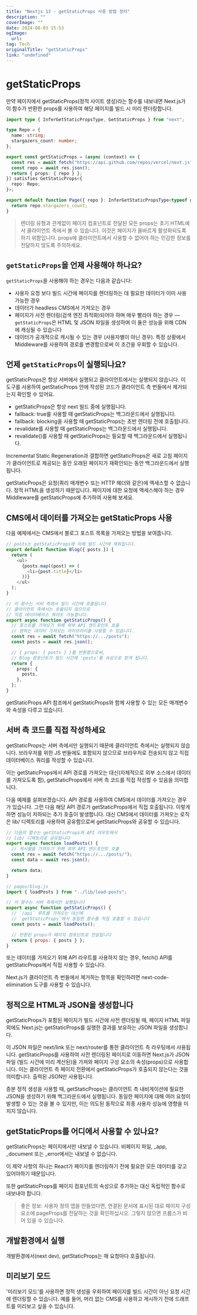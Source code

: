 ```yaml
---
title: "Nextjs 13 - getStaticProps 사용 방법 정리"
description: ""
coverImage: ""
date: 2024-08-03 15:53
ogImage: 
  url: 
tag: Tech
originalTitle: "getStaticProps"
link: "undefined"
---
```




# getStaticProps

만약 페이지에서 getStaticProps(정적 사이트 생성)라는 함수를 내보내면 Next.js가 이 함수가 반환한 props를 사용하여 해당 페이지를 빌드 시 미리 렌더링합니다.

```typescript
import type { InferGetStaticPropsType, GetStaticProps } from "next";

type Repo = {
  name: string;
  stargazers_count: number;
};

export const getStaticProps = (async (context) => {
  const res = await fetch("https://api.github.com/repos/vercel/next.js");
  const repo = await res.json();
  return { props: { repo } };
}) satisfies GetStaticProps<{
  repo: Repo;
}>;

export default function Page({ repo }: InferGetStaticPropsType<typeof getStaticProps>) {
  return repo.stargazers_count;
}
```

> 렌더링 유형과 관계없이 페이지 컴포넌트로 전달된 모든 props는 초기 HTML에서 클라이언트 측에서 볼 수 있습니다. 이것은 페이지가 올바르게 활성화되도록 하기 위함입니다. props에 클라이언트에서 사용할 수 없어야 하는 민감한 정보를 전달하지 않도록 주의하세요.

<div class="content-ad"></div>

## `getStaticProps`을 언제 사용해야 하나요?

`getStaticProps`을 사용해야 하는 경우는 다음과 같습니다:

- 사용자 요청 보다 빌드 시간에 페이지를 렌더링하는 데 필요한 데이터가 이미 사용 가능한 경우
- 데이터가 headless CMS에서 가져오는 경우
- 페이지가 사전 렌더링(검색 엔진 최적화)되어야 하며 매우 빨라야 하는 경우 — `getStaticProps`은 HTML 및 JSON 파일을 생성하며 이 둘은 성능을 위해 CDN에 캐싱될 수 있습니다
- 데이터가 공개적으로 캐시될 수 있는 경우 (사용자별이 아닌 경우). 특정 상황에서 Middleware를 사용하여 경로를 변경함으로써 이 조건을 우회할 수 있습니다.

## 언제 `getStaticProps`이 실행되나요?

<div class="content-ad"></div>

getStaticProps은 항상 서버에서 실행되고 클라이언트에서는 실행되지 않습니다. 이 도구를 사용하여 getStaticProps 안에 작성된 코드가 클라이언트 측 번들에서 제거되는지 확인할 수 있어요.

- getStaticProps은 항상 next 빌드 중에 실행됩니다.
- fallback: true를 사용할 때 getStaticProps는 백그라운드에서 실행됩니다.
- fallback: blocking을 사용할 때 getStaticProps는 초반 렌더링 전에 호출됩니다.
- revalidate를 사용할 때 getStaticProps는 백그라운드에서 실행됩니다.
- revalidate()를 사용할 때 getStaticProps는 필요할 때 백그라운드에서 실행됩니다.

Incremental Static Regeneration과 결합하면 getStaticProps은 새로 고침 페이지가 클라이언트로 제공되는 동안 오래된 페이지가 재확인되는 동안 백그라운드에서 실행됩니다.

getStaticProps은 요청(쿼리 매개변수 또는 HTTP 헤더와 같은)에 액세스할 수 없습니다. 정적 HTML을 생성하기 때문입니다. 페이지에 대한 요청에 액세스해야 하는 경우 Middleware를 getStaticProps에 추가하여 사용해 보세요.

<div class="content-ad"></div>

## CMS에서 데이터를 가져오는 getStaticProps 사용

다음 예제에서는 CMS에서 블로그 포스트 목록을 가져오는 방법을 보여줍니다.

```typescript
// posts는 getStaticProps에 의해 빌드 시간에 채워집니다.
export default function Blog({ posts }) {
  return (
    <ul>
      {posts.map((post) => (
        <li>{post.title}</li>
      ))}
    </ul>
  );
}

// 이 함수는 서버 측에서 빌드 시간에 호출됩니다.
// 클라이언트 측에서는 호출되지 않으므로
// 직접 데이터베이스 쿼리도 가능합니다.
export async function getStaticProps() {
  // 포스트를 가져오기 위해 외부 API 엔드포인트 호출
  // 원하는 데이터 가져오는 라이브러리를 사용할 수 있습니다.
  const res = await fetch("https://.../posts");
  const posts = await res.json();

  // { props: { posts } }를 반환함으로써,
  // Blog 컴포넌트가 빌드 시간에 'posts'를 속성으로 받게 됩니다.
  return {
    props: {
      posts,
    },
  };
}
```

getStaticProps API 참조에서 getStaticProps와 함께 사용할 수 있는 모든 매개변수와 속성을 다루고 있습니다.

<div class="content-ad"></div>

## 서버 측 코드를 직접 작성하세요

getStaticProps는 서버 측에서만 실행되기 때문에 클라이언트 측에서는 실행되지 않습니다. 브라우저를 위한 JS 번들에도 포함되지 않으므로 브라우저로 전송되지 않고 직접 데이터베이스 쿼리를 작성할 수 있습니다.

이는 getStaticProps에서 API 경로를 가져오는 대신(자체적으로 외부 소스에서 데이터를 가져오도록 함), getStaticProps에서 서버 측 코드를 직접 작성할 수 있음을 의미합니다.

다음 예제를 살펴보겠습니다. API 경로를 사용하여 CMS에서 데이터를 가져오는 경우가 있습니다. 그런 다음 해당 API 경로가 getStaticProps에서 직접 호출됩니다. 이렇게 하면 성능이 저하되는 추가 호출이 발생합니다. 대신 CMS에서 데이터를 가져오는 로직은 lib/ 디렉토리를 사용하여 공유함으로써 getStaticProps와 공유할 수 있습니다.

<div class="content-ad"></div>

```js
// 다음의 함수는 getStaticProps와 API 라우트에서
// lib/ 디렉토리로 공유됩니다
export async function loadPosts() {
  // 게시물을 가져오기 위해 외부 API 엔드포인트 호출
  const res = await fetch("https://.../posts/");
  const data = await res.json();

  return data;
}
```

```js
// pages/blog.js
import { loadPosts } from "../lib/load-posts";

// 이 함수는 서버 측에서만 실행됩니다
export async function getStaticProps() {
  // `/api` 루트를 가져오는 대신에
  // `getStaticProps`에서 동일한 함수를 직접 호출할 수 있습니다
  const posts = await loadPosts();

  // 반환된 props가 페이지 컴포넌트로 전달됩니다
  return { props: { posts } };
}
```

또는 데이터를 가져오기 위해 API 라우트를 사용하지 않는 경우, fetch() API를
getStaticProps에서 직접 사용할 수 있습니다.

Next.js가 클라이언트 측 번들에서 제거하는 항목을 확인하려면 next-code-elimination 도구를 사용할 수 있습니다.

<div class="content-ad"></div>

## 정적으로 HTML과 JSON을 생성합니다

getStaticProps가 포함된 페이지가 빌드 시간에 사전 렌더링될 때, 페이지 HTML 파일 외에도 Next.js는 getStaticProps를 실행한 결과를 보유하는 JSON 파일을 생성합니다.

이 JSON 파일은 next/link 또는 next/router를 통한 클라이언트 측 라우팅에서 사용됩니다. getStaticProps를 사용하여 사전 렌더링된 페이지로 이동하면 Next.js가 JSON 파일 (빌드 시간에 미리 계산된)을 가져와 페이지 구성 요소의 속성(props)으로 사용합니다. 이는 클라이언트 측 페이지 전환에서 getStaticProps가 호출되지 않는다는 것을 의미합니다. 출력된 JSON만 사용됩니다.

증분 정적 생성을 사용할 때, getStaticProps는 클라이언트 측 내비게이션에 필요한 JSON을 생성하기 위해 백그라운드에서 실행됩니다. 동일한 페이지에 대해 여러 요청이 발생할 수 있는 것을 볼 수 있지만, 이는 의도된 동작으로 최종 사용자 성능에 영향을 미치지 않습니다.

<div class="content-ad"></div>

## getStaticProps를 어디에서 사용할 수 있나요?

getStaticProps는 페이지에서만 내보낼 수 있습니다. 비페이지 파일, \_app, \_document 또는 \_error에서는 내보낼 수 없습니다.

이 제약 사항의 하나는 React가 페이지를 렌더링하기 전에 필요한 모든 데이터를 갖고 있어야하기 때문입니다.

또한 getStaticProps를 페이지 컴포넌트의 속성으로 추가하는 대신 독립적인 함수로 내보내야 합니다.

<div class="content-ad"></div>

> 좋은 정보: 사용자 정의 앱을 만들었다면, 연결된 문서에 표시된 대로 페이지 구성 요소에 pageProps를 전달하는 것을 확인하십시오. 그렇지 않으면 프롭스가 비어 있을 수 있습니다.

## 개발환경에서 실행

개발환경에서(next dev), getStaticProps는 매 요청마다 호출됩니다.

## 미리보기 모드

<div class="content-ad"></div>

'미리보기 모드'를 사용하면 정적 생성을 우회하여 페이지를 빌드 시간이 아닌 요청 시간에 렌더링할 수 있습니다. 예를 들어, 머리 없는 CMS를 사용하고 게시하기 전에 드래프트를 미리보고 싶을 수 있습니다.

<div class="content-ad"></div>
